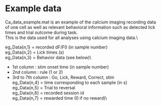# Example data
Ca_data_example.mat is an example of the calcium imaging recording data of one cell as well as relevant behavioral information such as detected lick times and trial outcome during task. \
This is the data used for all analyses using calcium imaging data.\

eg_Data{n,1} = recorded dF/F0 (in sample number)\
eg_Data{n,2} = Lick times (s)\
eg_Data{n,3} = Behavior data (see below)\
- 1st column : stim onset time (in sample number)
- 2nd column : rule (1 or 2)
- 3rd to 7th column : Go, Lick, Reward, Correct, stim \
eg_Data{n,4} = time corresponding to each sample (in s) \
eg_Data{n,5} = Trial to reversal\
eg_Data{n,6} = recorded session id\
eg_Data{n,7} = rewarded time (0 if no reward)\



